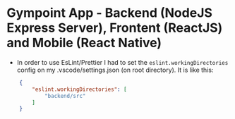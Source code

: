 # Gympoint App - Backend (NodeJS Express Server), Frontent (ReactJS) and Mobile (React Native)

* In order to use EsLint/Prettier I had to set the `eslint.workingDirectories` config on my .vscode/settings.json (on root directory). It is like this:

```json
    {
        "eslint.workingDirectories": [
            "backend/src"
        ]
    }
```